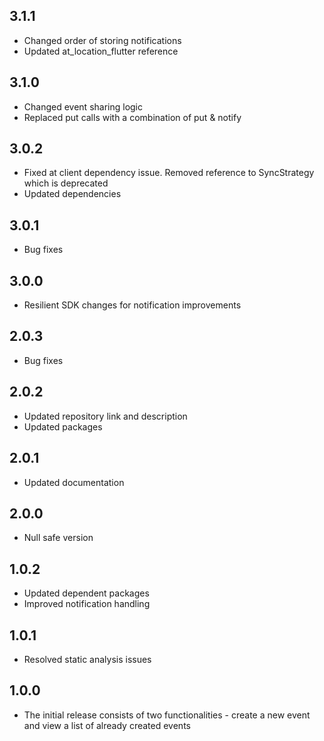 ## 3.1.1
- Changed order of storing notifications
- Updated at_location_flutter reference

## 3.1.0
- Changed event sharing logic
- Replaced put calls with a combination of put & notify

## 3.0.2
- Fixed at client dependency issue. Removed reference to SyncStrategy which is deprecated
- Updated dependencies

## 3.0.1
- Bug fixes

## 3.0.0
- Resilient SDK changes for notification improvements

## 2.0.3
- Bug fixes

## 2.0.2
- Updated repository link and description
- Updated packages

## 2.0.1
- Updated documentation

## 2.0.0
- Null safe version

## 1.0.2
- Updated dependent packages
- Improved notification handling

## 1.0.1
- Resolved static analysis issues

## 1.0.0
- The initial release consists of two functionalities - create a new event and view a list of already created events
